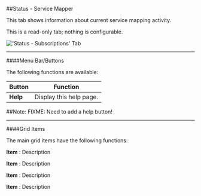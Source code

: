 ##Status - Service Mapper

This tab shows information about current service mapping activity.

This is a read-only tab; nothing is configurable.

!['Status - Subscriptions' Tab](docresources/statusservicemapper.png)

---

####Menu Bar/Buttons

The following functions are available:

Button     | Function
-----------|---------
**Help**   | Display this help page.

##Note: FIXME: Need to add a help button!

---

####Grid Items

The main grid items have the following functions:

**Item**
: Description

**Item**
: Description

**Item**
: Description

**Item**
: Description
